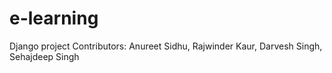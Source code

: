 # e-learning
Django project
Contributors: Anureet Sidhu, Rajwinder Kaur, Darvesh Singh, Sehajdeep Singh
